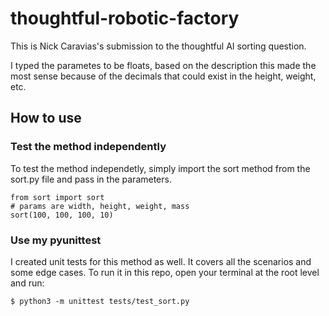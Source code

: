 # thoughtful-robotic-factory

This is Nick Caravias's submission to the thoughtful AI sorting question.  

I typed the parametes to be floats, based on the description this made the most sense because of the decimals that 
could exist in the height, weight, etc.

## How to use  
### Test the method independently
To test the method independetly, simply import the sort method from the sort.py file and pass in the parameters. 

```
from sort import sort
# params are width, height, weight, mass
sort(100, 100, 100, 10)
```

### Use my pyunittest  
I created unit tests for this method as well. It covers all the scenarios and some edge cases. To run it in this repo, 
open your terminal at the root level and run:   

```
$ python3 -m unittest tests/test_sort.py
```
